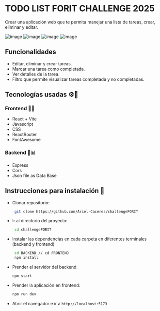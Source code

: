 # TODO LIST FORIT CHALLENGE 2025

Crear una aplicación web que te permita manejar una lista de tareas, crear, eliminar y editar.

![image](https://github.com/user-attachments/assets/9b4cefe0-9e70-4dd6-aed2-b1d6dac45d4a)
![image](https://github.com/user-attachments/assets/b8dabca6-e602-43c4-9e10-849fa9dfa662)
![image](https://github.com/user-attachments/assets/2e5cd3fa-3cd0-4bfb-8274-ba80465268ee)
![image](https://github.com/user-attachments/assets/3bd45104-7905-4293-add9-4c40cd23bf38)

## Funcionalidades
  - Editar, eliminar y crear tareas.
  - Marcar una tarea como completada.
  - Ver detalles de la tarea.
  - Filtro que permite visualizar tareas completada y no completadas.

## Tecnologías usadas ⚙🚀
### Frontend 🎨✨
- React + Vite
- Javascript
- CSS
- ReactRouter
- FontAwesome
### Backend 📁📊
- Express
- Cors
- Json file as Data Base

## Instrucciones para instalación 📝
- Clonar repositorio: 
   ```bash
    git clone https://github.com/Ariel-Caceres/challengeFORIT
    ```
- Ir al directorio del proyecto:
   ```bash
    cd challengeFORIT
    ```
- Instalar las dependencias en cada carpeta en diferentes terminales (backend y frontend)
   ```bash
    cd BACKEND // cd FRONTEND
    npm install
   ```

- Prender el servidor del backend:
    ```bash
    npm start
    ```
- Prender la aplicación en frontend:
    ```bash
    npm run dev
    ```
- Abrir el navegador e ir a `http://localhost:5173`




